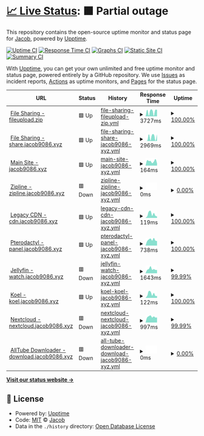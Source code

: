 # [📈 Live Status](https://status.jacob9086.xyz): <!--live status--> **🟧 Partial outage**

This repository contains the open-source uptime monitor and status page for [Jacob](jacob9086.xyz), powered by [Upptime](https://github.com/upptime/upptime).

[![Uptime CI](https://github.com/jacobvd0/status.jacob9086.xyz/workflows/Uptime%20CI/badge.svg)](https://github.com/jacobvd0/status.jacob9086.xyz/actions?query=workflow%3A%22Uptime+CI%22)
[![Response Time CI](https://github.com/jacobvd0/status.jacob9086.xyz/workflows/Response%20Time%20CI/badge.svg)](https://github.com/jacobvd0/status.jacob9086.xyz/actions?query=workflow%3A%22Response+Time+CI%22)
[![Graphs CI](https://github.com/jacobvd0/status.jacob9086.xyz/workflows/Graphs%20CI/badge.svg)](https://github.com/jacobvd0/status.jacob9086.xyz/actions?query=workflow%3A%22Graphs+CI%22)
[![Static Site CI](https://github.com/jacobvd0/status.jacob9086.xyz/workflows/Static%20Site%20CI/badge.svg)](https://github.com/jacobvd0/status.jacob9086.xyz/actions?query=workflow%3A%22Static+Site+CI%22)
[![Summary CI](https://github.com/jacobvd0/status.jacob9086.xyz/workflows/Summary%20CI/badge.svg)](https://github.com/jacobvd0/status.jacob9086.xyz/actions?query=workflow%3A%22Summary+CI%22)

With [Upptime](https://upptime.js.org), you can get your own unlimited and free uptime monitor and status page, powered entirely by a GitHub repository. We use [Issues](https://github.com/jacobvd0/status.jacob9086.xyz/issues) as incident reports, [Actions](https://github.com/jacobvd0/status.jacob9086.xyz/actions) as uptime monitors, and [Pages](https://status.jacob9086.xyz) for the status page.

<!--start: status pages-->
<!-- This summary is generated by Upptime (https://github.com/upptime/upptime) -->
<!-- Do not edit this manually, your changes will be overwritten -->
<!-- prettier-ignore -->
| URL | Status | History | Response Time | Uptime |
| --- | ------ | ------- | ------------- | ------ |
| <img alt="" src="https://icons.duckduckgo.com/ip3/fileupload.zip.ico" height="13"> [File Sharing - fileupload.zip](https://fileupload.zip) | 🟩 Up | [file-sharing-fileupload-zip.yml](https://github.com/jacobvd0/status.jacob9086.xyz/commits/HEAD/history/file-sharing-fileupload-zip.yml) | <details><summary><img alt="Response time graph" src="./graphs/file-sharing-fileupload-zip/response-time-week.png" height="20"> 3727ms</summary><br><a href="https://status.jacob9086.xyz/history/file-sharing-fileupload-zip"><img alt="Response time 3570" src="https://img.shields.io/endpoint?url=https%3A%2F%2Fraw.githubusercontent.com%2Fjacobvd0%2Fstatus.jacob9086.xyz%2FHEAD%2Fapi%2Ffile-sharing-fileupload-zip%2Fresponse-time.json"></a><br><a href="https://status.jacob9086.xyz/history/file-sharing-fileupload-zip"><img alt="24-hour response time 5093" src="https://img.shields.io/endpoint?url=https%3A%2F%2Fraw.githubusercontent.com%2Fjacobvd0%2Fstatus.jacob9086.xyz%2FHEAD%2Fapi%2Ffile-sharing-fileupload-zip%2Fresponse-time-day.json"></a><br><a href="https://status.jacob9086.xyz/history/file-sharing-fileupload-zip"><img alt="7-day response time 3727" src="https://img.shields.io/endpoint?url=https%3A%2F%2Fraw.githubusercontent.com%2Fjacobvd0%2Fstatus.jacob9086.xyz%2FHEAD%2Fapi%2Ffile-sharing-fileupload-zip%2Fresponse-time-week.json"></a><br><a href="https://status.jacob9086.xyz/history/file-sharing-fileupload-zip"><img alt="30-day response time 3903" src="https://img.shields.io/endpoint?url=https%3A%2F%2Fraw.githubusercontent.com%2Fjacobvd0%2Fstatus.jacob9086.xyz%2FHEAD%2Fapi%2Ffile-sharing-fileupload-zip%2Fresponse-time-month.json"></a><br><a href="https://status.jacob9086.xyz/history/file-sharing-fileupload-zip"><img alt="1-year response time 3570" src="https://img.shields.io/endpoint?url=https%3A%2F%2Fraw.githubusercontent.com%2Fjacobvd0%2Fstatus.jacob9086.xyz%2FHEAD%2Fapi%2Ffile-sharing-fileupload-zip%2Fresponse-time-year.json"></a></details> | <details><summary><a href="https://status.jacob9086.xyz/history/file-sharing-fileupload-zip">100.00%</a></summary><a href="https://status.jacob9086.xyz/history/file-sharing-fileupload-zip"><img alt="All-time uptime 98.53%" src="https://img.shields.io/endpoint?url=https%3A%2F%2Fraw.githubusercontent.com%2Fjacobvd0%2Fstatus.jacob9086.xyz%2FHEAD%2Fapi%2Ffile-sharing-fileupload-zip%2Fuptime.json"></a><br><a href="https://status.jacob9086.xyz/history/file-sharing-fileupload-zip"><img alt="24-hour uptime 100.00%" src="https://img.shields.io/endpoint?url=https%3A%2F%2Fraw.githubusercontent.com%2Fjacobvd0%2Fstatus.jacob9086.xyz%2FHEAD%2Fapi%2Ffile-sharing-fileupload-zip%2Fuptime-day.json"></a><br><a href="https://status.jacob9086.xyz/history/file-sharing-fileupload-zip"><img alt="7-day uptime 100.00%" src="https://img.shields.io/endpoint?url=https%3A%2F%2Fraw.githubusercontent.com%2Fjacobvd0%2Fstatus.jacob9086.xyz%2FHEAD%2Fapi%2Ffile-sharing-fileupload-zip%2Fuptime-week.json"></a><br><a href="https://status.jacob9086.xyz/history/file-sharing-fileupload-zip"><img alt="30-day uptime 100.00%" src="https://img.shields.io/endpoint?url=https%3A%2F%2Fraw.githubusercontent.com%2Fjacobvd0%2Fstatus.jacob9086.xyz%2FHEAD%2Fapi%2Ffile-sharing-fileupload-zip%2Fuptime-month.json"></a><br><a href="https://status.jacob9086.xyz/history/file-sharing-fileupload-zip"><img alt="1-year uptime 98.53%" src="https://img.shields.io/endpoint?url=https%3A%2F%2Fraw.githubusercontent.com%2Fjacobvd0%2Fstatus.jacob9086.xyz%2FHEAD%2Fapi%2Ffile-sharing-fileupload-zip%2Fuptime-year.json"></a></details>
| <img alt="" src="https://icons.duckduckgo.com/ip3/share.jacob9086.xyz.ico" height="13"> [File Sharing - share.jacob9086.xyz](https://share.jacob9086.xyz) | 🟩 Up | [file-sharing-share-jacob9086-xyz.yml](https://github.com/jacobvd0/status.jacob9086.xyz/commits/HEAD/history/file-sharing-share-jacob9086-xyz.yml) | <details><summary><img alt="Response time graph" src="./graphs/file-sharing-share-jacob9086-xyz/response-time-week.png" height="20"> 2969ms</summary><br><a href="https://status.jacob9086.xyz/history/file-sharing-share-jacob9086-xyz"><img alt="Response time 2905" src="https://img.shields.io/endpoint?url=https%3A%2F%2Fraw.githubusercontent.com%2Fjacobvd0%2Fstatus.jacob9086.xyz%2FHEAD%2Fapi%2Ffile-sharing-share-jacob9086-xyz%2Fresponse-time.json"></a><br><a href="https://status.jacob9086.xyz/history/file-sharing-share-jacob9086-xyz"><img alt="24-hour response time 5050" src="https://img.shields.io/endpoint?url=https%3A%2F%2Fraw.githubusercontent.com%2Fjacobvd0%2Fstatus.jacob9086.xyz%2FHEAD%2Fapi%2Ffile-sharing-share-jacob9086-xyz%2Fresponse-time-day.json"></a><br><a href="https://status.jacob9086.xyz/history/file-sharing-share-jacob9086-xyz"><img alt="7-day response time 2969" src="https://img.shields.io/endpoint?url=https%3A%2F%2Fraw.githubusercontent.com%2Fjacobvd0%2Fstatus.jacob9086.xyz%2FHEAD%2Fapi%2Ffile-sharing-share-jacob9086-xyz%2Fresponse-time-week.json"></a><br><a href="https://status.jacob9086.xyz/history/file-sharing-share-jacob9086-xyz"><img alt="30-day response time 2964" src="https://img.shields.io/endpoint?url=https%3A%2F%2Fraw.githubusercontent.com%2Fjacobvd0%2Fstatus.jacob9086.xyz%2FHEAD%2Fapi%2Ffile-sharing-share-jacob9086-xyz%2Fresponse-time-month.json"></a><br><a href="https://status.jacob9086.xyz/history/file-sharing-share-jacob9086-xyz"><img alt="1-year response time 2905" src="https://img.shields.io/endpoint?url=https%3A%2F%2Fraw.githubusercontent.com%2Fjacobvd0%2Fstatus.jacob9086.xyz%2FHEAD%2Fapi%2Ffile-sharing-share-jacob9086-xyz%2Fresponse-time-year.json"></a></details> | <details><summary><a href="https://status.jacob9086.xyz/history/file-sharing-share-jacob9086-xyz">100.00%</a></summary><a href="https://status.jacob9086.xyz/history/file-sharing-share-jacob9086-xyz"><img alt="All-time uptime 98.53%" src="https://img.shields.io/endpoint?url=https%3A%2F%2Fraw.githubusercontent.com%2Fjacobvd0%2Fstatus.jacob9086.xyz%2FHEAD%2Fapi%2Ffile-sharing-share-jacob9086-xyz%2Fuptime.json"></a><br><a href="https://status.jacob9086.xyz/history/file-sharing-share-jacob9086-xyz"><img alt="24-hour uptime 100.00%" src="https://img.shields.io/endpoint?url=https%3A%2F%2Fraw.githubusercontent.com%2Fjacobvd0%2Fstatus.jacob9086.xyz%2FHEAD%2Fapi%2Ffile-sharing-share-jacob9086-xyz%2Fuptime-day.json"></a><br><a href="https://status.jacob9086.xyz/history/file-sharing-share-jacob9086-xyz"><img alt="7-day uptime 100.00%" src="https://img.shields.io/endpoint?url=https%3A%2F%2Fraw.githubusercontent.com%2Fjacobvd0%2Fstatus.jacob9086.xyz%2FHEAD%2Fapi%2Ffile-sharing-share-jacob9086-xyz%2Fuptime-week.json"></a><br><a href="https://status.jacob9086.xyz/history/file-sharing-share-jacob9086-xyz"><img alt="30-day uptime 100.00%" src="https://img.shields.io/endpoint?url=https%3A%2F%2Fraw.githubusercontent.com%2Fjacobvd0%2Fstatus.jacob9086.xyz%2FHEAD%2Fapi%2Ffile-sharing-share-jacob9086-xyz%2Fuptime-month.json"></a><br><a href="https://status.jacob9086.xyz/history/file-sharing-share-jacob9086-xyz"><img alt="1-year uptime 98.53%" src="https://img.shields.io/endpoint?url=https%3A%2F%2Fraw.githubusercontent.com%2Fjacobvd0%2Fstatus.jacob9086.xyz%2FHEAD%2Fapi%2Ffile-sharing-share-jacob9086-xyz%2Fuptime-year.json"></a></details>
| <img alt="" src="https://icons.duckduckgo.com/ip3/jacob9086.xyz.ico" height="13"> [Main Site - jacob9086.xyz](https://jacob9086.xyz) | 🟩 Up | [main-site-jacob9086-xyz.yml](https://github.com/jacobvd0/status.jacob9086.xyz/commits/HEAD/history/main-site-jacob9086-xyz.yml) | <details><summary><img alt="Response time graph" src="./graphs/main-site-jacob9086-xyz/response-time-week.png" height="20"> 164ms</summary><br><a href="https://status.jacob9086.xyz/history/main-site-jacob9086-xyz"><img alt="Response time 128" src="https://img.shields.io/endpoint?url=https%3A%2F%2Fraw.githubusercontent.com%2Fjacobvd0%2Fstatus.jacob9086.xyz%2FHEAD%2Fapi%2Fmain-site-jacob9086-xyz%2Fresponse-time.json"></a><br><a href="https://status.jacob9086.xyz/history/main-site-jacob9086-xyz"><img alt="24-hour response time 86" src="https://img.shields.io/endpoint?url=https%3A%2F%2Fraw.githubusercontent.com%2Fjacobvd0%2Fstatus.jacob9086.xyz%2FHEAD%2Fapi%2Fmain-site-jacob9086-xyz%2Fresponse-time-day.json"></a><br><a href="https://status.jacob9086.xyz/history/main-site-jacob9086-xyz"><img alt="7-day response time 164" src="https://img.shields.io/endpoint?url=https%3A%2F%2Fraw.githubusercontent.com%2Fjacobvd0%2Fstatus.jacob9086.xyz%2FHEAD%2Fapi%2Fmain-site-jacob9086-xyz%2Fresponse-time-week.json"></a><br><a href="https://status.jacob9086.xyz/history/main-site-jacob9086-xyz"><img alt="30-day response time 122" src="https://img.shields.io/endpoint?url=https%3A%2F%2Fraw.githubusercontent.com%2Fjacobvd0%2Fstatus.jacob9086.xyz%2FHEAD%2Fapi%2Fmain-site-jacob9086-xyz%2Fresponse-time-month.json"></a><br><a href="https://status.jacob9086.xyz/history/main-site-jacob9086-xyz"><img alt="1-year response time 128" src="https://img.shields.io/endpoint?url=https%3A%2F%2Fraw.githubusercontent.com%2Fjacobvd0%2Fstatus.jacob9086.xyz%2FHEAD%2Fapi%2Fmain-site-jacob9086-xyz%2Fresponse-time-year.json"></a></details> | <details><summary><a href="https://status.jacob9086.xyz/history/main-site-jacob9086-xyz">100.00%</a></summary><a href="https://status.jacob9086.xyz/history/main-site-jacob9086-xyz"><img alt="All-time uptime 100.00%" src="https://img.shields.io/endpoint?url=https%3A%2F%2Fraw.githubusercontent.com%2Fjacobvd0%2Fstatus.jacob9086.xyz%2FHEAD%2Fapi%2Fmain-site-jacob9086-xyz%2Fuptime.json"></a><br><a href="https://status.jacob9086.xyz/history/main-site-jacob9086-xyz"><img alt="24-hour uptime 100.00%" src="https://img.shields.io/endpoint?url=https%3A%2F%2Fraw.githubusercontent.com%2Fjacobvd0%2Fstatus.jacob9086.xyz%2FHEAD%2Fapi%2Fmain-site-jacob9086-xyz%2Fuptime-day.json"></a><br><a href="https://status.jacob9086.xyz/history/main-site-jacob9086-xyz"><img alt="7-day uptime 100.00%" src="https://img.shields.io/endpoint?url=https%3A%2F%2Fraw.githubusercontent.com%2Fjacobvd0%2Fstatus.jacob9086.xyz%2FHEAD%2Fapi%2Fmain-site-jacob9086-xyz%2Fuptime-week.json"></a><br><a href="https://status.jacob9086.xyz/history/main-site-jacob9086-xyz"><img alt="30-day uptime 100.00%" src="https://img.shields.io/endpoint?url=https%3A%2F%2Fraw.githubusercontent.com%2Fjacobvd0%2Fstatus.jacob9086.xyz%2FHEAD%2Fapi%2Fmain-site-jacob9086-xyz%2Fuptime-month.json"></a><br><a href="https://status.jacob9086.xyz/history/main-site-jacob9086-xyz"><img alt="1-year uptime 100.00%" src="https://img.shields.io/endpoint?url=https%3A%2F%2Fraw.githubusercontent.com%2Fjacobvd0%2Fstatus.jacob9086.xyz%2FHEAD%2Fapi%2Fmain-site-jacob9086-xyz%2Fuptime-year.json"></a></details>
| <img alt="" src="https://icons.duckduckgo.com/ip3/zipline.jacob9086.xyz.ico" height="13"> [Zipline - zipline.jacob9086.xyz](https://zipline.jacob9086.xyz) | 🟥 Down | [zipline-zipline-jacob9086-xyz.yml](https://github.com/jacobvd0/status.jacob9086.xyz/commits/HEAD/history/zipline-zipline-jacob9086-xyz.yml) | <details><summary><img alt="Response time graph" src="./graphs/zipline-zipline-jacob9086-xyz/response-time-week.png" height="20"> 0ms</summary><br><a href="https://status.jacob9086.xyz/history/zipline-zipline-jacob9086-xyz"><img alt="Response time 351" src="https://img.shields.io/endpoint?url=https%3A%2F%2Fraw.githubusercontent.com%2Fjacobvd0%2Fstatus.jacob9086.xyz%2FHEAD%2Fapi%2Fzipline-zipline-jacob9086-xyz%2Fresponse-time.json"></a><br><a href="https://status.jacob9086.xyz/history/zipline-zipline-jacob9086-xyz"><img alt="24-hour response time 0" src="https://img.shields.io/endpoint?url=https%3A%2F%2Fraw.githubusercontent.com%2Fjacobvd0%2Fstatus.jacob9086.xyz%2FHEAD%2Fapi%2Fzipline-zipline-jacob9086-xyz%2Fresponse-time-day.json"></a><br><a href="https://status.jacob9086.xyz/history/zipline-zipline-jacob9086-xyz"><img alt="7-day response time 0" src="https://img.shields.io/endpoint?url=https%3A%2F%2Fraw.githubusercontent.com%2Fjacobvd0%2Fstatus.jacob9086.xyz%2FHEAD%2Fapi%2Fzipline-zipline-jacob9086-xyz%2Fresponse-time-week.json"></a><br><a href="https://status.jacob9086.xyz/history/zipline-zipline-jacob9086-xyz"><img alt="30-day response time 332" src="https://img.shields.io/endpoint?url=https%3A%2F%2Fraw.githubusercontent.com%2Fjacobvd0%2Fstatus.jacob9086.xyz%2FHEAD%2Fapi%2Fzipline-zipline-jacob9086-xyz%2Fresponse-time-month.json"></a><br><a href="https://status.jacob9086.xyz/history/zipline-zipline-jacob9086-xyz"><img alt="1-year response time 351" src="https://img.shields.io/endpoint?url=https%3A%2F%2Fraw.githubusercontent.com%2Fjacobvd0%2Fstatus.jacob9086.xyz%2FHEAD%2Fapi%2Fzipline-zipline-jacob9086-xyz%2Fresponse-time-year.json"></a></details> | <details><summary><a href="https://status.jacob9086.xyz/history/zipline-zipline-jacob9086-xyz">0.00%</a></summary><a href="https://status.jacob9086.xyz/history/zipline-zipline-jacob9086-xyz"><img alt="All-time uptime 60.88%" src="https://img.shields.io/endpoint?url=https%3A%2F%2Fraw.githubusercontent.com%2Fjacobvd0%2Fstatus.jacob9086.xyz%2FHEAD%2Fapi%2Fzipline-zipline-jacob9086-xyz%2Fuptime.json"></a><br><a href="https://status.jacob9086.xyz/history/zipline-zipline-jacob9086-xyz"><img alt="24-hour uptime 0.00%" src="https://img.shields.io/endpoint?url=https%3A%2F%2Fraw.githubusercontent.com%2Fjacobvd0%2Fstatus.jacob9086.xyz%2FHEAD%2Fapi%2Fzipline-zipline-jacob9086-xyz%2Fuptime-day.json"></a><br><a href="https://status.jacob9086.xyz/history/zipline-zipline-jacob9086-xyz"><img alt="7-day uptime 0.00%" src="https://img.shields.io/endpoint?url=https%3A%2F%2Fraw.githubusercontent.com%2Fjacobvd0%2Fstatus.jacob9086.xyz%2FHEAD%2Fapi%2Fzipline-zipline-jacob9086-xyz%2Fuptime-week.json"></a><br><a href="https://status.jacob9086.xyz/history/zipline-zipline-jacob9086-xyz"><img alt="30-day uptime 39.11%" src="https://img.shields.io/endpoint?url=https%3A%2F%2Fraw.githubusercontent.com%2Fjacobvd0%2Fstatus.jacob9086.xyz%2FHEAD%2Fapi%2Fzipline-zipline-jacob9086-xyz%2Fuptime-month.json"></a><br><a href="https://status.jacob9086.xyz/history/zipline-zipline-jacob9086-xyz"><img alt="1-year uptime 60.88%" src="https://img.shields.io/endpoint?url=https%3A%2F%2Fraw.githubusercontent.com%2Fjacobvd0%2Fstatus.jacob9086.xyz%2FHEAD%2Fapi%2Fzipline-zipline-jacob9086-xyz%2Fuptime-year.json"></a></details>
| <img alt="" src="https://icons.duckduckgo.com/ip3/cdn.jacob9086.xyz.ico" height="13"> [Legacy CDN - cdn.jacob9086.xyz](https://cdn.jacob9086.xyz) | 🟩 Up | [legacy-cdn-cdn-jacob9086-xyz.yml](https://github.com/jacobvd0/status.jacob9086.xyz/commits/HEAD/history/legacy-cdn-cdn-jacob9086-xyz.yml) | <details><summary><img alt="Response time graph" src="./graphs/legacy-cdn-cdn-jacob9086-xyz/response-time-week.png" height="20"> 119ms</summary><br><a href="https://status.jacob9086.xyz/history/legacy-cdn-cdn-jacob9086-xyz"><img alt="Response time 167" src="https://img.shields.io/endpoint?url=https%3A%2F%2Fraw.githubusercontent.com%2Fjacobvd0%2Fstatus.jacob9086.xyz%2FHEAD%2Fapi%2Flegacy-cdn-cdn-jacob9086-xyz%2Fresponse-time.json"></a><br><a href="https://status.jacob9086.xyz/history/legacy-cdn-cdn-jacob9086-xyz"><img alt="24-hour response time 47" src="https://img.shields.io/endpoint?url=https%3A%2F%2Fraw.githubusercontent.com%2Fjacobvd0%2Fstatus.jacob9086.xyz%2FHEAD%2Fapi%2Flegacy-cdn-cdn-jacob9086-xyz%2Fresponse-time-day.json"></a><br><a href="https://status.jacob9086.xyz/history/legacy-cdn-cdn-jacob9086-xyz"><img alt="7-day response time 119" src="https://img.shields.io/endpoint?url=https%3A%2F%2Fraw.githubusercontent.com%2Fjacobvd0%2Fstatus.jacob9086.xyz%2FHEAD%2Fapi%2Flegacy-cdn-cdn-jacob9086-xyz%2Fresponse-time-week.json"></a><br><a href="https://status.jacob9086.xyz/history/legacy-cdn-cdn-jacob9086-xyz"><img alt="30-day response time 155" src="https://img.shields.io/endpoint?url=https%3A%2F%2Fraw.githubusercontent.com%2Fjacobvd0%2Fstatus.jacob9086.xyz%2FHEAD%2Fapi%2Flegacy-cdn-cdn-jacob9086-xyz%2Fresponse-time-month.json"></a><br><a href="https://status.jacob9086.xyz/history/legacy-cdn-cdn-jacob9086-xyz"><img alt="1-year response time 167" src="https://img.shields.io/endpoint?url=https%3A%2F%2Fraw.githubusercontent.com%2Fjacobvd0%2Fstatus.jacob9086.xyz%2FHEAD%2Fapi%2Flegacy-cdn-cdn-jacob9086-xyz%2Fresponse-time-year.json"></a></details> | <details><summary><a href="https://status.jacob9086.xyz/history/legacy-cdn-cdn-jacob9086-xyz">100.00%</a></summary><a href="https://status.jacob9086.xyz/history/legacy-cdn-cdn-jacob9086-xyz"><img alt="All-time uptime 98.53%" src="https://img.shields.io/endpoint?url=https%3A%2F%2Fraw.githubusercontent.com%2Fjacobvd0%2Fstatus.jacob9086.xyz%2FHEAD%2Fapi%2Flegacy-cdn-cdn-jacob9086-xyz%2Fuptime.json"></a><br><a href="https://status.jacob9086.xyz/history/legacy-cdn-cdn-jacob9086-xyz"><img alt="24-hour uptime 100.00%" src="https://img.shields.io/endpoint?url=https%3A%2F%2Fraw.githubusercontent.com%2Fjacobvd0%2Fstatus.jacob9086.xyz%2FHEAD%2Fapi%2Flegacy-cdn-cdn-jacob9086-xyz%2Fuptime-day.json"></a><br><a href="https://status.jacob9086.xyz/history/legacy-cdn-cdn-jacob9086-xyz"><img alt="7-day uptime 100.00%" src="https://img.shields.io/endpoint?url=https%3A%2F%2Fraw.githubusercontent.com%2Fjacobvd0%2Fstatus.jacob9086.xyz%2FHEAD%2Fapi%2Flegacy-cdn-cdn-jacob9086-xyz%2Fuptime-week.json"></a><br><a href="https://status.jacob9086.xyz/history/legacy-cdn-cdn-jacob9086-xyz"><img alt="30-day uptime 100.00%" src="https://img.shields.io/endpoint?url=https%3A%2F%2Fraw.githubusercontent.com%2Fjacobvd0%2Fstatus.jacob9086.xyz%2FHEAD%2Fapi%2Flegacy-cdn-cdn-jacob9086-xyz%2Fuptime-month.json"></a><br><a href="https://status.jacob9086.xyz/history/legacy-cdn-cdn-jacob9086-xyz"><img alt="1-year uptime 98.53%" src="https://img.shields.io/endpoint?url=https%3A%2F%2Fraw.githubusercontent.com%2Fjacobvd0%2Fstatus.jacob9086.xyz%2FHEAD%2Fapi%2Flegacy-cdn-cdn-jacob9086-xyz%2Fuptime-year.json"></a></details>
| <img alt="" src="https://icons.duckduckgo.com/ip3/panel.jacob9086.xyz.ico" height="13"> [Pterodactyl - panel.jacob9086.xyz](https://panel.jacob9086.xyz) | 🟩 Up | [pterodactyl-panel-jacob9086-xyz.yml](https://github.com/jacobvd0/status.jacob9086.xyz/commits/HEAD/history/pterodactyl-panel-jacob9086-xyz.yml) | <details><summary><img alt="Response time graph" src="./graphs/pterodactyl-panel-jacob9086-xyz/response-time-week.png" height="20"> 738ms</summary><br><a href="https://status.jacob9086.xyz/history/pterodactyl-panel-jacob9086-xyz"><img alt="Response time 1200" src="https://img.shields.io/endpoint?url=https%3A%2F%2Fraw.githubusercontent.com%2Fjacobvd0%2Fstatus.jacob9086.xyz%2FHEAD%2Fapi%2Fpterodactyl-panel-jacob9086-xyz%2Fresponse-time.json"></a><br><a href="https://status.jacob9086.xyz/history/pterodactyl-panel-jacob9086-xyz"><img alt="24-hour response time 589" src="https://img.shields.io/endpoint?url=https%3A%2F%2Fraw.githubusercontent.com%2Fjacobvd0%2Fstatus.jacob9086.xyz%2FHEAD%2Fapi%2Fpterodactyl-panel-jacob9086-xyz%2Fresponse-time-day.json"></a><br><a href="https://status.jacob9086.xyz/history/pterodactyl-panel-jacob9086-xyz"><img alt="7-day response time 738" src="https://img.shields.io/endpoint?url=https%3A%2F%2Fraw.githubusercontent.com%2Fjacobvd0%2Fstatus.jacob9086.xyz%2FHEAD%2Fapi%2Fpterodactyl-panel-jacob9086-xyz%2Fresponse-time-week.json"></a><br><a href="https://status.jacob9086.xyz/history/pterodactyl-panel-jacob9086-xyz"><img alt="30-day response time 958" src="https://img.shields.io/endpoint?url=https%3A%2F%2Fraw.githubusercontent.com%2Fjacobvd0%2Fstatus.jacob9086.xyz%2FHEAD%2Fapi%2Fpterodactyl-panel-jacob9086-xyz%2Fresponse-time-month.json"></a><br><a href="https://status.jacob9086.xyz/history/pterodactyl-panel-jacob9086-xyz"><img alt="1-year response time 1200" src="https://img.shields.io/endpoint?url=https%3A%2F%2Fraw.githubusercontent.com%2Fjacobvd0%2Fstatus.jacob9086.xyz%2FHEAD%2Fapi%2Fpterodactyl-panel-jacob9086-xyz%2Fresponse-time-year.json"></a></details> | <details><summary><a href="https://status.jacob9086.xyz/history/pterodactyl-panel-jacob9086-xyz">100.00%</a></summary><a href="https://status.jacob9086.xyz/history/pterodactyl-panel-jacob9086-xyz"><img alt="All-time uptime 99.97%" src="https://img.shields.io/endpoint?url=https%3A%2F%2Fraw.githubusercontent.com%2Fjacobvd0%2Fstatus.jacob9086.xyz%2FHEAD%2Fapi%2Fpterodactyl-panel-jacob9086-xyz%2Fuptime.json"></a><br><a href="https://status.jacob9086.xyz/history/pterodactyl-panel-jacob9086-xyz"><img alt="24-hour uptime 100.00%" src="https://img.shields.io/endpoint?url=https%3A%2F%2Fraw.githubusercontent.com%2Fjacobvd0%2Fstatus.jacob9086.xyz%2FHEAD%2Fapi%2Fpterodactyl-panel-jacob9086-xyz%2Fuptime-day.json"></a><br><a href="https://status.jacob9086.xyz/history/pterodactyl-panel-jacob9086-xyz"><img alt="7-day uptime 100.00%" src="https://img.shields.io/endpoint?url=https%3A%2F%2Fraw.githubusercontent.com%2Fjacobvd0%2Fstatus.jacob9086.xyz%2FHEAD%2Fapi%2Fpterodactyl-panel-jacob9086-xyz%2Fuptime-week.json"></a><br><a href="https://status.jacob9086.xyz/history/pterodactyl-panel-jacob9086-xyz"><img alt="30-day uptime 100.00%" src="https://img.shields.io/endpoint?url=https%3A%2F%2Fraw.githubusercontent.com%2Fjacobvd0%2Fstatus.jacob9086.xyz%2FHEAD%2Fapi%2Fpterodactyl-panel-jacob9086-xyz%2Fuptime-month.json"></a><br><a href="https://status.jacob9086.xyz/history/pterodactyl-panel-jacob9086-xyz"><img alt="1-year uptime 99.97%" src="https://img.shields.io/endpoint?url=https%3A%2F%2Fraw.githubusercontent.com%2Fjacobvd0%2Fstatus.jacob9086.xyz%2FHEAD%2Fapi%2Fpterodactyl-panel-jacob9086-xyz%2Fuptime-year.json"></a></details>
| <img alt="" src="https://icons.duckduckgo.com/ip3/watch.jacob9086.xyz.ico" height="13"> [Jellyfin - watch.jacob9086.xyz](https://watch.jacob9086.xyz) | 🟥 Down | [jellyfin-watch-jacob9086-xyz.yml](https://github.com/jacobvd0/status.jacob9086.xyz/commits/HEAD/history/jellyfin-watch-jacob9086-xyz.yml) | <details><summary><img alt="Response time graph" src="./graphs/jellyfin-watch-jacob9086-xyz/response-time-week.png" height="20"> 1643ms</summary><br><a href="https://status.jacob9086.xyz/history/jellyfin-watch-jacob9086-xyz"><img alt="Response time 1353" src="https://img.shields.io/endpoint?url=https%3A%2F%2Fraw.githubusercontent.com%2Fjacobvd0%2Fstatus.jacob9086.xyz%2FHEAD%2Fapi%2Fjellyfin-watch-jacob9086-xyz%2Fresponse-time.json"></a><br><a href="https://status.jacob9086.xyz/history/jellyfin-watch-jacob9086-xyz"><img alt="24-hour response time 3590" src="https://img.shields.io/endpoint?url=https%3A%2F%2Fraw.githubusercontent.com%2Fjacobvd0%2Fstatus.jacob9086.xyz%2FHEAD%2Fapi%2Fjellyfin-watch-jacob9086-xyz%2Fresponse-time-day.json"></a><br><a href="https://status.jacob9086.xyz/history/jellyfin-watch-jacob9086-xyz"><img alt="7-day response time 1643" src="https://img.shields.io/endpoint?url=https%3A%2F%2Fraw.githubusercontent.com%2Fjacobvd0%2Fstatus.jacob9086.xyz%2FHEAD%2Fapi%2Fjellyfin-watch-jacob9086-xyz%2Fresponse-time-week.json"></a><br><a href="https://status.jacob9086.xyz/history/jellyfin-watch-jacob9086-xyz"><img alt="30-day response time 1278" src="https://img.shields.io/endpoint?url=https%3A%2F%2Fraw.githubusercontent.com%2Fjacobvd0%2Fstatus.jacob9086.xyz%2FHEAD%2Fapi%2Fjellyfin-watch-jacob9086-xyz%2Fresponse-time-month.json"></a><br><a href="https://status.jacob9086.xyz/history/jellyfin-watch-jacob9086-xyz"><img alt="1-year response time 1353" src="https://img.shields.io/endpoint?url=https%3A%2F%2Fraw.githubusercontent.com%2Fjacobvd0%2Fstatus.jacob9086.xyz%2FHEAD%2Fapi%2Fjellyfin-watch-jacob9086-xyz%2Fresponse-time-year.json"></a></details> | <details><summary><a href="https://status.jacob9086.xyz/history/jellyfin-watch-jacob9086-xyz">99.99%</a></summary><a href="https://status.jacob9086.xyz/history/jellyfin-watch-jacob9086-xyz"><img alt="All-time uptime 99.97%" src="https://img.shields.io/endpoint?url=https%3A%2F%2Fraw.githubusercontent.com%2Fjacobvd0%2Fstatus.jacob9086.xyz%2FHEAD%2Fapi%2Fjellyfin-watch-jacob9086-xyz%2Fuptime.json"></a><br><a href="https://status.jacob9086.xyz/history/jellyfin-watch-jacob9086-xyz"><img alt="24-hour uptime 99.95%" src="https://img.shields.io/endpoint?url=https%3A%2F%2Fraw.githubusercontent.com%2Fjacobvd0%2Fstatus.jacob9086.xyz%2FHEAD%2Fapi%2Fjellyfin-watch-jacob9086-xyz%2Fuptime-day.json"></a><br><a href="https://status.jacob9086.xyz/history/jellyfin-watch-jacob9086-xyz"><img alt="7-day uptime 99.99%" src="https://img.shields.io/endpoint?url=https%3A%2F%2Fraw.githubusercontent.com%2Fjacobvd0%2Fstatus.jacob9086.xyz%2FHEAD%2Fapi%2Fjellyfin-watch-jacob9086-xyz%2Fuptime-week.json"></a><br><a href="https://status.jacob9086.xyz/history/jellyfin-watch-jacob9086-xyz"><img alt="30-day uptime 100.00%" src="https://img.shields.io/endpoint?url=https%3A%2F%2Fraw.githubusercontent.com%2Fjacobvd0%2Fstatus.jacob9086.xyz%2FHEAD%2Fapi%2Fjellyfin-watch-jacob9086-xyz%2Fuptime-month.json"></a><br><a href="https://status.jacob9086.xyz/history/jellyfin-watch-jacob9086-xyz"><img alt="1-year uptime 99.97%" src="https://img.shields.io/endpoint?url=https%3A%2F%2Fraw.githubusercontent.com%2Fjacobvd0%2Fstatus.jacob9086.xyz%2FHEAD%2Fapi%2Fjellyfin-watch-jacob9086-xyz%2Fuptime-year.json"></a></details>
| <img alt="" src="https://icons.duckduckgo.com/ip3/koel.jacob9086.xyz.ico" height="13"> [Koel - koel.jacob9086.xyz](https://koel.jacob9086.xyz) | 🟩 Up | [koel-koel-jacob9086-xyz.yml](https://github.com/jacobvd0/status.jacob9086.xyz/commits/HEAD/history/koel-koel-jacob9086-xyz.yml) | <details><summary><img alt="Response time graph" src="./graphs/koel-koel-jacob9086-xyz/response-time-week.png" height="20"> 122ms</summary><br><a href="https://status.jacob9086.xyz/history/koel-koel-jacob9086-xyz"><img alt="Response time 167" src="https://img.shields.io/endpoint?url=https%3A%2F%2Fraw.githubusercontent.com%2Fjacobvd0%2Fstatus.jacob9086.xyz%2FHEAD%2Fapi%2Fkoel-koel-jacob9086-xyz%2Fresponse-time.json"></a><br><a href="https://status.jacob9086.xyz/history/koel-koel-jacob9086-xyz"><img alt="24-hour response time 61" src="https://img.shields.io/endpoint?url=https%3A%2F%2Fraw.githubusercontent.com%2Fjacobvd0%2Fstatus.jacob9086.xyz%2FHEAD%2Fapi%2Fkoel-koel-jacob9086-xyz%2Fresponse-time-day.json"></a><br><a href="https://status.jacob9086.xyz/history/koel-koel-jacob9086-xyz"><img alt="7-day response time 122" src="https://img.shields.io/endpoint?url=https%3A%2F%2Fraw.githubusercontent.com%2Fjacobvd0%2Fstatus.jacob9086.xyz%2FHEAD%2Fapi%2Fkoel-koel-jacob9086-xyz%2Fresponse-time-week.json"></a><br><a href="https://status.jacob9086.xyz/history/koel-koel-jacob9086-xyz"><img alt="30-day response time 160" src="https://img.shields.io/endpoint?url=https%3A%2F%2Fraw.githubusercontent.com%2Fjacobvd0%2Fstatus.jacob9086.xyz%2FHEAD%2Fapi%2Fkoel-koel-jacob9086-xyz%2Fresponse-time-month.json"></a><br><a href="https://status.jacob9086.xyz/history/koel-koel-jacob9086-xyz"><img alt="1-year response time 167" src="https://img.shields.io/endpoint?url=https%3A%2F%2Fraw.githubusercontent.com%2Fjacobvd0%2Fstatus.jacob9086.xyz%2FHEAD%2Fapi%2Fkoel-koel-jacob9086-xyz%2Fresponse-time-year.json"></a></details> | <details><summary><a href="https://status.jacob9086.xyz/history/koel-koel-jacob9086-xyz">100.00%</a></summary><a href="https://status.jacob9086.xyz/history/koel-koel-jacob9086-xyz"><img alt="All-time uptime 98.53%" src="https://img.shields.io/endpoint?url=https%3A%2F%2Fraw.githubusercontent.com%2Fjacobvd0%2Fstatus.jacob9086.xyz%2FHEAD%2Fapi%2Fkoel-koel-jacob9086-xyz%2Fuptime.json"></a><br><a href="https://status.jacob9086.xyz/history/koel-koel-jacob9086-xyz"><img alt="24-hour uptime 100.00%" src="https://img.shields.io/endpoint?url=https%3A%2F%2Fraw.githubusercontent.com%2Fjacobvd0%2Fstatus.jacob9086.xyz%2FHEAD%2Fapi%2Fkoel-koel-jacob9086-xyz%2Fuptime-day.json"></a><br><a href="https://status.jacob9086.xyz/history/koel-koel-jacob9086-xyz"><img alt="7-day uptime 100.00%" src="https://img.shields.io/endpoint?url=https%3A%2F%2Fraw.githubusercontent.com%2Fjacobvd0%2Fstatus.jacob9086.xyz%2FHEAD%2Fapi%2Fkoel-koel-jacob9086-xyz%2Fuptime-week.json"></a><br><a href="https://status.jacob9086.xyz/history/koel-koel-jacob9086-xyz"><img alt="30-day uptime 100.00%" src="https://img.shields.io/endpoint?url=https%3A%2F%2Fraw.githubusercontent.com%2Fjacobvd0%2Fstatus.jacob9086.xyz%2FHEAD%2Fapi%2Fkoel-koel-jacob9086-xyz%2Fuptime-month.json"></a><br><a href="https://status.jacob9086.xyz/history/koel-koel-jacob9086-xyz"><img alt="1-year uptime 98.53%" src="https://img.shields.io/endpoint?url=https%3A%2F%2Fraw.githubusercontent.com%2Fjacobvd0%2Fstatus.jacob9086.xyz%2FHEAD%2Fapi%2Fkoel-koel-jacob9086-xyz%2Fuptime-year.json"></a></details>
| <img alt="" src="https://icons.duckduckgo.com/ip3/nextcloud.jacob9086.xyz.ico" height="13"> [Nextcloud - nextcloud.jacob9086.xyz](https://nextcloud.jacob9086.xyz) | 🟥 Down | [nextcloud-nextcloud-jacob9086-xyz.yml](https://github.com/jacobvd0/status.jacob9086.xyz/commits/HEAD/history/nextcloud-nextcloud-jacob9086-xyz.yml) | <details><summary><img alt="Response time graph" src="./graphs/nextcloud-nextcloud-jacob9086-xyz/response-time-week.png" height="20"> 997ms</summary><br><a href="https://status.jacob9086.xyz/history/nextcloud-nextcloud-jacob9086-xyz"><img alt="Response time 1604" src="https://img.shields.io/endpoint?url=https%3A%2F%2Fraw.githubusercontent.com%2Fjacobvd0%2Fstatus.jacob9086.xyz%2FHEAD%2Fapi%2Fnextcloud-nextcloud-jacob9086-xyz%2Fresponse-time.json"></a><br><a href="https://status.jacob9086.xyz/history/nextcloud-nextcloud-jacob9086-xyz"><img alt="24-hour response time 832" src="https://img.shields.io/endpoint?url=https%3A%2F%2Fraw.githubusercontent.com%2Fjacobvd0%2Fstatus.jacob9086.xyz%2FHEAD%2Fapi%2Fnextcloud-nextcloud-jacob9086-xyz%2Fresponse-time-day.json"></a><br><a href="https://status.jacob9086.xyz/history/nextcloud-nextcloud-jacob9086-xyz"><img alt="7-day response time 997" src="https://img.shields.io/endpoint?url=https%3A%2F%2Fraw.githubusercontent.com%2Fjacobvd0%2Fstatus.jacob9086.xyz%2FHEAD%2Fapi%2Fnextcloud-nextcloud-jacob9086-xyz%2Fresponse-time-week.json"></a><br><a href="https://status.jacob9086.xyz/history/nextcloud-nextcloud-jacob9086-xyz"><img alt="30-day response time 1260" src="https://img.shields.io/endpoint?url=https%3A%2F%2Fraw.githubusercontent.com%2Fjacobvd0%2Fstatus.jacob9086.xyz%2FHEAD%2Fapi%2Fnextcloud-nextcloud-jacob9086-xyz%2Fresponse-time-month.json"></a><br><a href="https://status.jacob9086.xyz/history/nextcloud-nextcloud-jacob9086-xyz"><img alt="1-year response time 1604" src="https://img.shields.io/endpoint?url=https%3A%2F%2Fraw.githubusercontent.com%2Fjacobvd0%2Fstatus.jacob9086.xyz%2FHEAD%2Fapi%2Fnextcloud-nextcloud-jacob9086-xyz%2Fresponse-time-year.json"></a></details> | <details><summary><a href="https://status.jacob9086.xyz/history/nextcloud-nextcloud-jacob9086-xyz">99.99%</a></summary><a href="https://status.jacob9086.xyz/history/nextcloud-nextcloud-jacob9086-xyz"><img alt="All-time uptime 99.97%" src="https://img.shields.io/endpoint?url=https%3A%2F%2Fraw.githubusercontent.com%2Fjacobvd0%2Fstatus.jacob9086.xyz%2FHEAD%2Fapi%2Fnextcloud-nextcloud-jacob9086-xyz%2Fuptime.json"></a><br><a href="https://status.jacob9086.xyz/history/nextcloud-nextcloud-jacob9086-xyz"><img alt="24-hour uptime 99.96%" src="https://img.shields.io/endpoint?url=https%3A%2F%2Fraw.githubusercontent.com%2Fjacobvd0%2Fstatus.jacob9086.xyz%2FHEAD%2Fapi%2Fnextcloud-nextcloud-jacob9086-xyz%2Fuptime-day.json"></a><br><a href="https://status.jacob9086.xyz/history/nextcloud-nextcloud-jacob9086-xyz"><img alt="7-day uptime 99.99%" src="https://img.shields.io/endpoint?url=https%3A%2F%2Fraw.githubusercontent.com%2Fjacobvd0%2Fstatus.jacob9086.xyz%2FHEAD%2Fapi%2Fnextcloud-nextcloud-jacob9086-xyz%2Fuptime-week.json"></a><br><a href="https://status.jacob9086.xyz/history/nextcloud-nextcloud-jacob9086-xyz"><img alt="30-day uptime 100.00%" src="https://img.shields.io/endpoint?url=https%3A%2F%2Fraw.githubusercontent.com%2Fjacobvd0%2Fstatus.jacob9086.xyz%2FHEAD%2Fapi%2Fnextcloud-nextcloud-jacob9086-xyz%2Fuptime-month.json"></a><br><a href="https://status.jacob9086.xyz/history/nextcloud-nextcloud-jacob9086-xyz"><img alt="1-year uptime 99.97%" src="https://img.shields.io/endpoint?url=https%3A%2F%2Fraw.githubusercontent.com%2Fjacobvd0%2Fstatus.jacob9086.xyz%2FHEAD%2Fapi%2Fnextcloud-nextcloud-jacob9086-xyz%2Fuptime-year.json"></a></details>
| <img alt="" src="https://icons.duckduckgo.com/ip3/zipline.jacob9086.xyz.ico" height="13"> [AllTube Downloader - download.jacob9086.xyz](https://zipline.jacob9086.xyz) | 🟥 Down | [all-tube-downloader-download-jacob9086-xyz.yml](https://github.com/jacobvd0/status.jacob9086.xyz/commits/HEAD/history/all-tube-downloader-download-jacob9086-xyz.yml) | <details><summary><img alt="Response time graph" src="./graphs/all-tube-downloader-download-jacob9086-xyz/response-time-week.png" height="20"> 0ms</summary><br><a href="https://status.jacob9086.xyz/history/all-tube-downloader-download-jacob9086-xyz"><img alt="Response time 272" src="https://img.shields.io/endpoint?url=https%3A%2F%2Fraw.githubusercontent.com%2Fjacobvd0%2Fstatus.jacob9086.xyz%2FHEAD%2Fapi%2Fall-tube-downloader-download-jacob9086-xyz%2Fresponse-time.json"></a><br><a href="https://status.jacob9086.xyz/history/all-tube-downloader-download-jacob9086-xyz"><img alt="24-hour response time 0" src="https://img.shields.io/endpoint?url=https%3A%2F%2Fraw.githubusercontent.com%2Fjacobvd0%2Fstatus.jacob9086.xyz%2FHEAD%2Fapi%2Fall-tube-downloader-download-jacob9086-xyz%2Fresponse-time-day.json"></a><br><a href="https://status.jacob9086.xyz/history/all-tube-downloader-download-jacob9086-xyz"><img alt="7-day response time 0" src="https://img.shields.io/endpoint?url=https%3A%2F%2Fraw.githubusercontent.com%2Fjacobvd0%2Fstatus.jacob9086.xyz%2FHEAD%2Fapi%2Fall-tube-downloader-download-jacob9086-xyz%2Fresponse-time-week.json"></a><br><a href="https://status.jacob9086.xyz/history/all-tube-downloader-download-jacob9086-xyz"><img alt="30-day response time 300" src="https://img.shields.io/endpoint?url=https%3A%2F%2Fraw.githubusercontent.com%2Fjacobvd0%2Fstatus.jacob9086.xyz%2FHEAD%2Fapi%2Fall-tube-downloader-download-jacob9086-xyz%2Fresponse-time-month.json"></a><br><a href="https://status.jacob9086.xyz/history/all-tube-downloader-download-jacob9086-xyz"><img alt="1-year response time 272" src="https://img.shields.io/endpoint?url=https%3A%2F%2Fraw.githubusercontent.com%2Fjacobvd0%2Fstatus.jacob9086.xyz%2FHEAD%2Fapi%2Fall-tube-downloader-download-jacob9086-xyz%2Fresponse-time-year.json"></a></details> | <details><summary><a href="https://status.jacob9086.xyz/history/all-tube-downloader-download-jacob9086-xyz">0.00%</a></summary><a href="https://status.jacob9086.xyz/history/all-tube-downloader-download-jacob9086-xyz"><img alt="All-time uptime 60.89%" src="https://img.shields.io/endpoint?url=https%3A%2F%2Fraw.githubusercontent.com%2Fjacobvd0%2Fstatus.jacob9086.xyz%2FHEAD%2Fapi%2Fall-tube-downloader-download-jacob9086-xyz%2Fuptime.json"></a><br><a href="https://status.jacob9086.xyz/history/all-tube-downloader-download-jacob9086-xyz"><img alt="24-hour uptime 0.00%" src="https://img.shields.io/endpoint?url=https%3A%2F%2Fraw.githubusercontent.com%2Fjacobvd0%2Fstatus.jacob9086.xyz%2FHEAD%2Fapi%2Fall-tube-downloader-download-jacob9086-xyz%2Fuptime-day.json"></a><br><a href="https://status.jacob9086.xyz/history/all-tube-downloader-download-jacob9086-xyz"><img alt="7-day uptime 0.00%" src="https://img.shields.io/endpoint?url=https%3A%2F%2Fraw.githubusercontent.com%2Fjacobvd0%2Fstatus.jacob9086.xyz%2FHEAD%2Fapi%2Fall-tube-downloader-download-jacob9086-xyz%2Fuptime-week.json"></a><br><a href="https://status.jacob9086.xyz/history/all-tube-downloader-download-jacob9086-xyz"><img alt="30-day uptime 39.11%" src="https://img.shields.io/endpoint?url=https%3A%2F%2Fraw.githubusercontent.com%2Fjacobvd0%2Fstatus.jacob9086.xyz%2FHEAD%2Fapi%2Fall-tube-downloader-download-jacob9086-xyz%2Fuptime-month.json"></a><br><a href="https://status.jacob9086.xyz/history/all-tube-downloader-download-jacob9086-xyz"><img alt="1-year uptime 60.89%" src="https://img.shields.io/endpoint?url=https%3A%2F%2Fraw.githubusercontent.com%2Fjacobvd0%2Fstatus.jacob9086.xyz%2FHEAD%2Fapi%2Fall-tube-downloader-download-jacob9086-xyz%2Fuptime-year.json"></a></details>

<!--end: status pages-->

[**Visit our status website →**](https://status.jacob9086.xyz)

## 📄 License

- Powered by: [Upptime](https://github.com/upptime/upptime)
- Code: [MIT](./LICENSE) © [Jacob](jacob9086.xyz)
- Data in the `./history` directory: [Open Database License](https://opendatacommons.org/licenses/odbl/1-0/)
